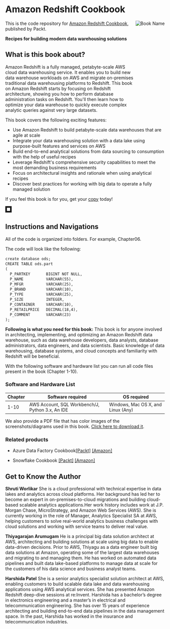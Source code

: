 # Amazon Redshift Cookbook

<a href="https://www.packtpub.com/in/data/amazon-redshift-cookbook"><img src="https://www.packtpub.com/media/catalog/product/cache/c2dd93b9130e9fabaf187d1326a880fc/9/7/9781800569683-original_161.jpeg" alt="Book Name" height="256px" align="right"></a>

This is the code repository for [Amazon Redshift Cookbook](https://www.packtpub.com/in/data/amazon-redshift-cookbook), published by Packt.

**Recipes for building modern data warehousing solutions**

## What is this book about?
Amazon Redshift is a fully managed, petabyte-scale AWS cloud data warehousing service. It enables you to build new data warehouse workloads on AWS and migrate on-premises traditional data warehousing platforms to Redshift.
This book on Amazon Redshift starts by focusing on Redshift architecture, showing you how to perform database administration tasks on Redshift. You'll then learn how to optimize your data warehouse to quickly execute complex analytic queries against very large datasets.

This book covers the following exciting features: 
* Use Amazon Redshift to build petabyte-scale data warehouses that are agile at scale
* Integrate your data warehousing solution with a data lake using purpose-built features and services on AWS
* Build end-to-end analytical solutions from data sourcing to consumption with the help of useful recipes
* Leverage Redshift's comprehensive security capabilities to meet the most demanding business requirements
* Focus on architectural insights and rationale when using analytical recipes
* Discover best practices for working with big data to operate a fully managed solution

If you feel this book is for you, get your [copy](https://www.amazon.in/Amazon-Redshift-Cookbook-warehousing-solutions-ebook/dp/B092ZYFXNX/ref=sr_1_2?dchild=1&keywords=amazon+redshift+cookbook&qid=1624618103&s=digital-text&sr=1-2) today!

<a href="https://www.packtpub.com/?utm_source=github&utm_medium=banner&utm_campaign=GitHubBanner"><img src="https://raw.githubusercontent.com/PacktPublishing/GitHub/master/GitHub.png" alt="https://www.packtpub.com/" border="5" /></a>

## Instructions and Navigations
All of the code is organized into folders. For example, Chapter06.

The code will look like the following:
```
create database ods;
CREATE TABLE ods.part 
(
  P_PARTKEY       BIGINT NOT NULL,
  P_NAME          VARCHAR(55),
  P_MFGR          VARCHAR(25),
  P_BRAND         VARCHAR(10),
  P_TYPE          VARCHAR(25),
  P_SIZE          INTEGER,
  P_CONTAINER     VARCHAR(10),
  P_RETAILPRICE   DECIMAL(18,4),
  P_COMMENT       VARCHAR(23)
); 

```
**Following is what you need for this book:**
This book is for anyone involved in architecting, implementing, and optimizing an Amazon Redshift data warehouse, such as data warehouse developers, data analysts, database administrators, data engineers, and data scientists. Basic knowledge of data warehousing, database systems, and cloud concepts and familiarity with Redshift will be beneficial.

With the following software and hardware list you can run all code files present in the book (Chapter 1-10).

### Software and Hardware List

| Chapter  | Software required                                                                                  | OS required                        |
| -------- | ---------------------------------------------------------------------------------------------------| -----------------------------------|
| 1-10     | AWS Account, SQL Workbench/J, Python 3.x, An IDE												                            | Windows, Mac OS X, and Linux (Any) |


We also provide a PDF file that has color images of the screenshots/diagrams used in this book. [Click here to download it]( https://static.packt-cdn.com/downloads/9781800569683_ColorImages.pdf).

### Related products <Other books you may enjoy>
* Azure Data Factory Cookbook[[Packt]](https://www.packtpub.com/product/azure-data-factory-cookbook/9781800565296) [[Amazon]](https://www.amazon.com/Azure-Data-Factory-Cookbook-integration/dp/1800565291)

* Snowflake Cookbook [[Packt]](https://www.packtpub.com/product/snowflake-cookbook/9781800560611) [[Amazon]](https://www.amazon.in/Snowflake-Cookbook-Techniques-warehousing-solutions/dp/1800560613)

## Get to Know the Author
**Shruti Worlikar**
She is a cloud professional with technical expertise in data lakes and analytics across cloud platforms. Her background has led her to become an expert in on-premises-to-cloud migrations and building cloud-based scalable analytics applications.Her work history includes work at J.P. Morgan Chase, MicroStrategy, and Amazon Web Services (AWS). She is currently working in the role of Manager, Analytics Specialist SA at AWS, helping customers to solve real-world analytics business challenges with cloud solutions and working with service teams to deliver real value.

**Thiyagarajan Arumugam**
He is a principal big data solution architect at AWS, architecting and building solutions at scale using big data to enable data-driven decisions. Prior to AWS, Thiyagu as a data engineer built big data solutions at Amazon, operating some of the largest data warehouses and migrating to and managing them. He has worked on automated data pipelines and built data lake-based platforms to manage data at scale for the customers of his data science and business analyst teams. 
  
**Harshida Patel**
She is a senior analytics specialist solution architect at AWS, enabling customers to build scalable data lake and data warehousing applications using AWS analytical services. She has presented Amazon Redshift deep-dive sessions at re:Invent. Harshida has a bachelor’s degree in electronics engineering and a master’s in electrical and telecommunication engineering. She has over 15 years of experience architecting and building end-to-end data pipelines in the data management space. In the past, Harshida has worked in the insurance and telecommunication industries.
